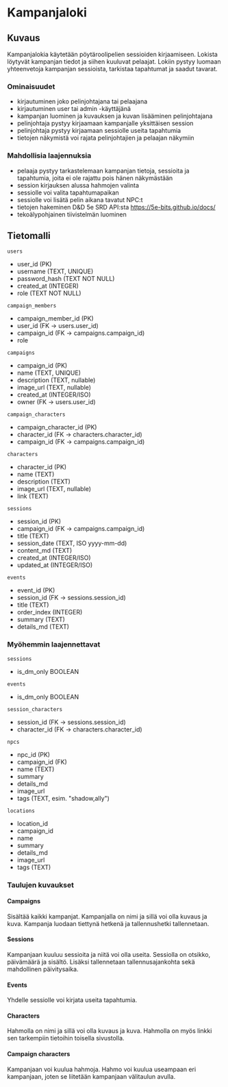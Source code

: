 # Kampanjaloki

## Kuvaus
Kampanjalokia käytetään pöytäroolipelien sessioiden kirjaamiseen. Lokista löytyvät kampanjan tiedot ja siihen kuuluvat pelaajat. Lokiin pystyy luomaan yhteenvetoja kampanjan sessioista, tarkistaa tapahtumat ja saadut tavarat. 

### Ominaisuudet
- kirjautuminen joko pelinjohtajana tai pelaajana
- kirjautuminen user tai admin -käyttäjänä
- kampanjan luominen ja kuvauksen ja kuvan lisääminen pelinjohtajana
- pelinjohtaja pystyy kirjaamaan kampanjalle yksittäisen session
- pelinjohtaja pystyy kirjaamaan sessiolle useita tapahtumia
- tietojen näkymistä voi rajata pelinjohtajien ja pelaajan näkymiin

### Mahdollisia laajennuksia
- pelaaja pystyy tarkastelemaan kampanjan tietoja, sessioita ja tapahtumia, joita ei ole rajattu pois hänen näkymästään
- session kirjauksen alussa hahmojen valinta
- sessiolle voi valita tapahtumapaikan
- sessiolle voi lisätä pelin aikana tavatut NPC:t
- tietojen hakeminen D&D 5e SRD API:sta https://5e-bits.github.io/docs/
- tekoälypohjainen tiivistelmän luominen


## Tietomalli

`users`
- user_id (PK)
- username (TEXT, UNIQUE) 
- password_hash (TEXT NOT NULL)
- created_at (INTEGER)
- role (TEXT NOT NULL)

`campaign_members`
- campaign_member_id (PK)
- user_id (FK -> users.user_id)
- campaign_id (FK -> campaigns.campaign_id)
- role 

`campaigns`
- campaign_id (PK)
- name (TEXT, UNIQUE)
- description (TEXT, nullable)
- image_url (TEXT, nullable)
- created_at (INTEGER/ISO)
- owner (FK -> users.user_id)

`campaign_characters`
- campaign_character_id (PK)
- character_id (FK -> characters.character_id)
- campaign_id (FK -> campaigns.campaign_id)

`characters`
- character_id (PK)
- name (TEXT)
- description (TEXT)
- image_url (TEXT, nullable)
- link (TEXT)

`sessions`
- session_id (PK)
- campaign_id (FK -> campaigns.campaign_id)
- title (TEXT)
- session_date (TEXT, ISO yyyy-mm-dd)
- content_md (TEXT)
- created_at (INTEGER/ISO)
- updated_at (INTEGER/ISO)

`events`
- event_id (PK)
- session_id (FK -> sessions.session_id)
- title (TEXT)
- order_index (INTEGER)
- summary (TEXT)
- details_md (TEXT)


### Myöhemmin laajennettavat 

`sessions`
- is_dm_only BOOLEAN

`events`
- is_dm_only BOOLEAN

`session_characters`
- session_id (FK -> sessions.session_id)
- character_id (FK -> characters.character_id)

`npcs`
- npc_id (PK)
- campaign_id (FK)
- name (TEXT)
- summary 
- details_md
- image_url
- tags (TEXT, esim. "shadow,ally")

`locations`
- location_id
- campaign_id
- name
- summary
- details_md
- image_url
- tags (TEXT)

### Taulujen kuvaukset

#### Campaigns
Sisältää kaikki kampanjat. Kampanjalla on nimi ja sillä voi olla kuvaus ja kuva. Kampanja luodaan tiettynä hetkenä ja tallennushetki tallennetaan. 

#### Sessions
Kampanjaan kuuluu sessioita ja niitä voi olla useita. Sessiolla on otsikko, päivämäärä ja sisältö. Lisäksi tallennetaan tallennusajankohta sekä mahdollinen päivitysaika. 

#### Events
Yhdelle sessiolle voi kirjata useita tapahtumia. 

#### Characters
Hahmolla on nimi ja sillä voi olla kuvaus ja kuva. Hahmolla on myös linkki sen tarkempiin tietoihin toisella sivustolla. 

#### Campaign characters
Kampanjaan voi kuulua hahmoja. Hahmo voi kuulua useampaan eri kampanjaan, joten se liitetään kampanjaan välitaulun avulla.

#